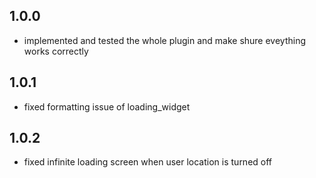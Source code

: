 ## 1.0.0

* implemented and tested the whole plugin and make shure eveything works correctly

## 1.0.1

* fixed formatting issue of loading_widget

## 1.0.2

* fixed infinite loading screen when user location is turned off
